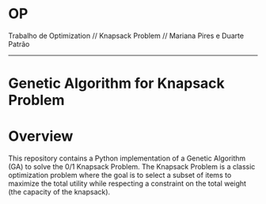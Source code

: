 # OP
Trabalho de Optimization // Knapsack Problem // Mariana Pires e Duarte Patrão

-----------------

# Genetic Algorithm for Knapsack Problem

# Overview

This repository contains a Python implementation of a Genetic Algorithm (GA) to solve the 0/1 Knapsack Problem. The Knapsack Problem is a classic optimization problem where the goal is to select a subset of items to maximize the total utility while respecting a constraint on the total weight (the capacity of the knapsack).
